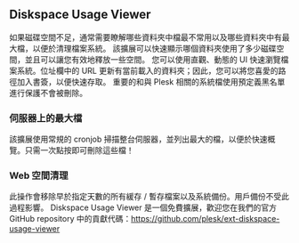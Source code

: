 ## Diskspace Usage Viewer

如果磁碟空間不足，通常需要瞭解哪些資料夾中檔最不常用以及哪些資料夾中有最大檔，以便於清理檔案系統。
該擴展可以快速顯示哪個資料夾使用了多少磁碟空間，並且可以讓您有效地釋放一些空間。
您可以使用直觀、動態的 UI 快速瀏覽檔案系統。位址欄中的 URL 更新有當前載入的資料夾；因此，您可以將您喜愛的路徑加入書簽，以便快速存取。
重要的和與 Plesk 相關的系統檔使用預定義黑名單進行保護不會被刪除。
### 伺服器上的最大檔

該擴展使用常規的 cronjob 掃描整台伺服器，並列出最大的檔，以便於快速概覽。只需一次點按即可刪除這些檔！
### Web 空間清理

此操作會移除早於指定天數的所有緩存 / 暫存檔案以及系統備份。用戶備份不受此過程影響。
Diskspace Usage Viewer 是一個免費擴展，歡迎您在我們的官方 GitHub repository 中的貢獻代碼：https://github.com/plesk/ext-diskspace-usage-viewer